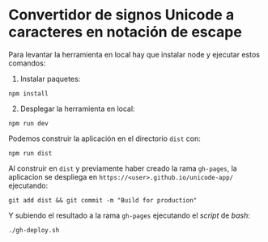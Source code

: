 # Convertidor de signos Unicode a caracteres en notación de escape

Para levantar la herramienta en local hay que instalar node y ejecutar estos comandos:

1. Instalar paquetes:

```
npm install
```

2. Desplegar la herramienta en local:

```
npm run dev
```

Podemos construir la aplicación en el directorio `dist` con:

```
npm run dist
```

Al construir en `dist` y previamente haber creado la rama `gh-pages`, la aplicacion se despliega en `https://<user>.github.io/unicode-app/` ejecutando:

```
git add dist && git commit -m "Build for production"
```

Y subiendo el resultado a la rama `gh-pages` ejecutando el _script_ de _bash_:

`./gh-deploy.sh`



